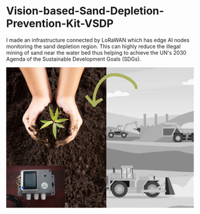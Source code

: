 # Vision-based-Sand-Depletion-Prevention-Kit-VSDP

I made an infrastructure connected by LoRaWAN which has edge AI nodes monitoring the sand depletion region. This can highly reduce the illegal mining of sand near the water bed thus helping to achieve the UN's 2030 Agenda of the Sustainable Development Goals (SDGs).


![VDSP](./logo.png)

